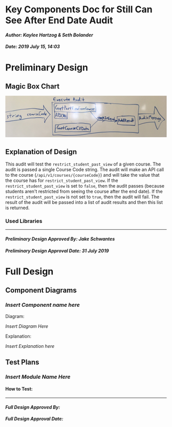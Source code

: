 # Key Components Doc for Still Can See After End Date Audit
#### *Author: Kaylee Hartzog & Seth Bolander*
#### *Date: 2019 July 15, 14:03*

# Preliminary Design

## Magic Box Chart

![Audit Key Components](images/magic-box.jpg)

<!-- Think through the process as much as makes sense, and then create a magic box chart with the whiteboard and place it here. -->

## Explanation of Design
This audit will test the `restrict_student_past_view` of a given course. The audit is passed a single Course Code string. The audit will make an API call to the course (`/api/v1/courses/{courseCode}`) and will take the value that the course has for `restrict_student_past_view`. If the `restrict_student_past_view` is set to `false`, then the audit passes (because students aren't restricted from seeing the course after the end date). If the `restrict_student_past_view` is not set to `true`, then the audit will fail. The result of the audit will be passed into a list of audit results and then this list is returned.

### Used Libraries

<!--
## Things to Consider Before Getting Project Approved
- Are there any approved libraries that I can use? [Link to Approved Library List]
- Are there design patterns that will help?  [Link to Design Patterns]
- Can I design it so that it is a general tool instead of a specific solution?
- How can it be easily expanded?
- What does the minimum viable product look like?
## Prep for Learning Phase
- What do I need to learn
- How will I learn it
- What will I do to learn it (prototypes/tutorials/research time limit?)
- What is the definition of done for my learning process
- How do I measure the progress of learning
- Is there a deliverable that can be created during the learning process?
-->
-----

#### *Preliminary Design Approved By: Jake Schwantes* 
#### *Preliminary Design Approval Date: 31 July 2019*

# Full Design

## Component Diagrams
<!-- Diagrams and companion explanations for all Key Components.
These would include information about inputs, outputs, and what a function does for every major function. -->

<!-- For each component, the following template will be followed: (In other words, the template below will repeat for each component)-->

### *Insert Component name here*

Diagram:

*Insert Diagram Here*

Explanation:

*Insert Explanation here*

<!-- For a future release:
## Test Plans
For each major function the test plan template will be as follows (in other words the template below will repeat for each test) 
### *Insert name of component here (e.g. convertIdToCourseObject function)*
#### Test 1: *Insert Test name here*
Summary: 
 *Insert Test Summary Here*
 Type: *Insert Type here (Unit Test, Manual Test, Selenium/Puppeteer test (Overkill?))* 
Procedure:
1. *Insert Steps here*
1. *and here*
1. *and here*
Expected Outcome:
*Insert Expected Outcome here*
-->

## Test Plans

### *Insert Module Name Here*
#### How to Test:





-----

#### *Full Design Approved By:* 
#### *Full Design Approval Date:*


<!-- Diagram Types:
 - Data Flow (I think this will be the most popular)
 - Structure Charts (This is really good for showing input and output of every function)
 - UML Class Diagram (a must for object oriented projects) -->